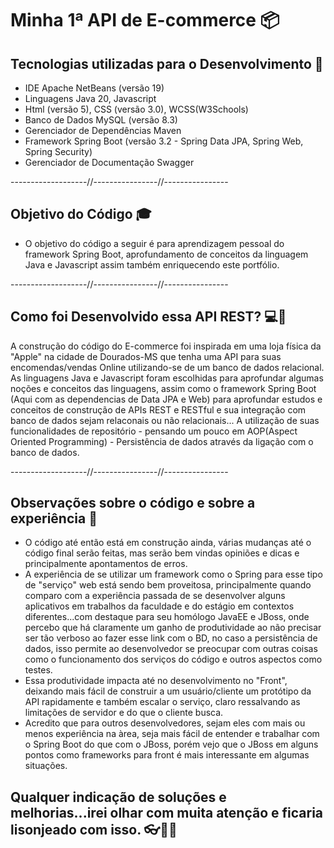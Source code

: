 
# Minha 1ª API de E-commerce 📦

##  Tecnologias utilizadas para o Desenvolvimento 🔨
- IDE Apache NetBeans (versão 19)
- Linguagens Java 20, Javascript 
- Html (versão 5), CSS (versão 3.0), WCSS(W3Schools)
- Banco de Dados MySQL (versão 8.3)
- Gerenciador de Dependências Maven
- Framework Spring Boot (versão 3.2 - Spring Data JPA, Spring Web, Spring Security)
- Gerenciador de Documentação Swagger

-------------------//----------------//----------------

## Objetivo do Código 🎓
- O objetivo do código a seguir é para aprendizagem pessoal do framework Spring Boot, aprofundamento de conceitos da linguagem Java e Javascript assim também enriquecendo este portfólio.

-------------------//----------------//----------------

## Como foi Desenvolvido essa API REST? 💻📝
A construção do código do E-commerce foi inspirada em uma loja física da "Apple" na cidade de Dourados-MS que tenha uma API para suas encomendas/vendas Online utilizando-se de um banco de dados relacional. As linguagens Java e Javascript foram escolhidas para aprofundar algumas noções e conceitos das linguagens, assim como o framework Spring Boot (Aqui com as dependencias  de Data JPA e Web) para aprofundar estudos e conceitos de construção de APIs REST e RESTful e sua integração com banco de dados sejam relaconais ou não relacionais... A utilização de suas funcionalidades de repositório - pensando um pouco em AOP(Aspect Oriented Programming) - Persistência de dados através da ligação com o banco de dados.

-------------------//----------------//----------------

## Observações sobre o código e sobre a experiência 🎯
- O código até então está em construção ainda, várias mudanças até o código final serão feitas, mas serão bem vindas opiniões e dicas e principalmente apontamentos de erros.
- A experiência de se utilizar um framework como o Spring para esse tipo de "serviço" web está sendo bem proveitosa, principalmente quando comparo com a experiência passada de se desenvolver alguns aplicativos em trabalhos da faculdade e do estágio em contextos diferentes...com destaque para seu homólogo JavaEE e JBoss, onde percebo que há claramente um ganho de produtividade ao não precisar ser tão verboso ao fazer esse link com o BD, no caso a persistência de dados, isso permite ao desenvolvedor se preocupar com outras coisas como o funcionamento dos serviços do código e outros aspectos como testes.
- Essa produtividade impacta até no desenvolvimento no "Front", deixando mais fácil de construir a um usuário/cliente um protótipo da API rapidamente e também escalar o serviço, claro ressalvando as limitações de servidor e do que o cliente busca.
- Acredito que para outros desenvolvedores, sejam eles com mais ou menos experiência na àrea, seja mais fácil de entender e trabalhar com o Spring Boot do que com o JBoss, porém vejo que o JBoss em alguns pontos como frameworks para front é mais interessante em algumas situações.

## Qualquer indicação de soluções e melhorias...irei olhar com muita atenção e ficaria lisonjeado com isso. 👓👍🏼